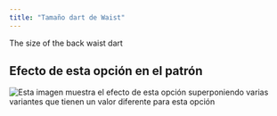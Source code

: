```yaml
---
title: "Tamaño dart de Waist"
---
```


The size of the back waist dart

## Efecto de esta opción en el patrón

![Esta imagen muestra el efecto de esta opción superponiendo varias variantes que tienen un valor diferente para esta opción](breanna_waistdartsize_sample.svg "Efecto de esta opción en el patrón")
